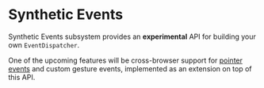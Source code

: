 # Synthetic Events

Synthetic Events subsystem provides an **experimental** API for building your own `EventDispatcher`.

One of the upcoming features will be cross-browser support for [pointer events](https://www.w3.org/TR/pointerevents/)
and custom gesture events, implemented as an extension on top of this API.
